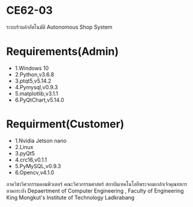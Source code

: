 # CE62-03

ระบบร้านค้าอัตโนมัติ
Autonomous Shop System


# Requirements(Admin)
* 1.Windows 10
* 2.Python,v3.6.8
* 3.ptqt5,v5.14.2
* 4.Pymysql,v0.9.3
* 5.matplotlib,v3.1.1
* 6.PyQtChart,v5.14.0

# Requirment(Customer)
* 1.Nvidia Jetson nano
* 2.Linux
* 3.pyQt5
* 4.crc16,v0.1.1
* 5.PyMySQL,v0.9.3
* 6.Opencv,v4.1.0


ภาควิชาวิศวกรรมคอมพิวเตอร์ คณะวิศวกรรมศาสตร์
สถาบันเทคโนโลยีพระจอมเกล้าเจ้าคุณทหารลาดกระบัง
Depaertment of Computer Engineering , Faculty of Engineering 
King Mongkut's Institute of Technology Ladkrabang
